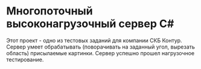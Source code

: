 # Многопоточный высоконагрузочный сервер C#
Этот проект - одно из тестовых заданий для компании СКБ Контур. Сервер умеет обрабатывать (поворачивать на заданный угол, вырезать область)
присылаемые картинки. Сервер успешно прошел нагрузочное тестирование.
